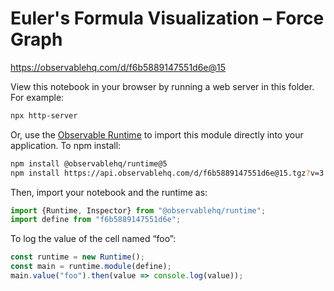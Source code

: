# Euler's Formula Visualization – Force Graph

https://observablehq.com/d/f6b5889147551d6e@15

View this notebook in your browser by running a web server in this folder. For
example:

~~~sh
npx http-server
~~~

Or, use the [Observable Runtime](https://github.com/observablehq/runtime) to
import this module directly into your application. To npm install:

~~~sh
npm install @observablehq/runtime@5
npm install https://api.observablehq.com/d/f6b5889147551d6e@15.tgz?v=3
~~~

Then, import your notebook and the runtime as:

~~~js
import {Runtime, Inspector} from "@observablehq/runtime";
import define from "f6b5889147551d6e";
~~~

To log the value of the cell named “foo”:

~~~js
const runtime = new Runtime();
const main = runtime.module(define);
main.value("foo").then(value => console.log(value));
~~~
